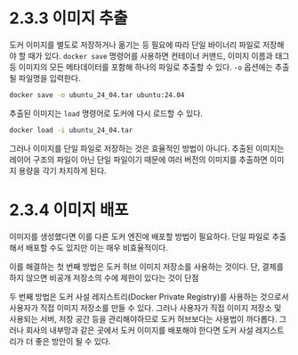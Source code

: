 # 2.3.3 이미지 추출

도커 이미지를 별도로 저장하거나 옮기는 등 필요에 따라 단일 바이너리 파일로 저장해야 할 때가 있다.
`docker save` 명령어를 사용하면 컨테이너 커맨드, 이미지 이름과 태그 등 이미지의 모든 메타데이터를 포함해 하나의 파일로 추출할 수 있다. `-o` 옵션에는 추출될 파일명을 입력한다.

```bash
docker save -o ubuntu_24_04.tar ubuntu:24.04
```

추출된 이미지는 `load` 명령어로 도커에 다시 로드할 수 있다.

```bash
docker load -i ubuntu_24_04.tar
```

그러나 이미지를 단일 파일로 저장하는 것은 효율적인 방법이 아니다. 추출된 이미지는 레이어 구조의 파일이 아닌 단일 파일이기 때문에 여러 버전의 이미지를 추출하면 이미지 용량을 각기 차지하게 된다.

# 2.3.4 이미지 배포

이미지를 생성했다면 이를 다른 도커 엔진에 배포할 방법이 필요하다.
단일 파일로 추출해서 배포할 수도 있지만 이는 매우 비효율적이다.

이를 해결하는 첫 번째 방법은 도커 허브 이미지 저장소를 사용하는 것이다. 단, 결제를 하지 않으면 비공개 저장소의 수에 제한이 있다는 것이 단점

두 번째 방법은 도커 사설 레지스트리(Docker Private Registry)를 사용하는 것으로서 사용자가 직접 이미지 저장소를 만들 수 있다. 그러나 사용자가 직접 이미지 저장소 및 사용되는 서버, 저장 공간 등을 관리해야하므로 도커 허브보다는 사용법이 까다롭다. 그러나 회사의 내부망과 같은 곳에서 도커 이미지를 배포해야 한다면 도커 사설 레지스트리가 더 좋은 방안이 될 수 있다.